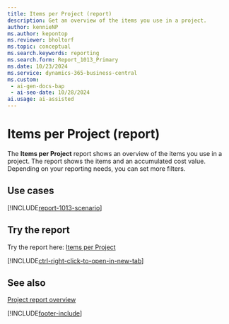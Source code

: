 ```yaml
---
title: Items per Project (report)
description: Get an overview of the items you use in a project. 
author: kennieNP
ms.author: kepontop
ms.reviewer: bholtorf
ms.topic: conceptual
ms.search.keywords: reporting
ms.search.form: Report_1013_Primary
ms.date: 10/23/2024
ms.service: dynamics-365-business-central
ms.custom:
 - ai-gen-docs-bap
 - ai-seo-date: 10/28/2024
ai.usage: ai-assisted
---
```


# Items per Project (report)

The **Items per Project** report shows an overview of the items you use in a project. The report shows the items and an accumulated cost value. Depending on your reporting needs, you can set more filters.

## Use cases

[!INCLUDE[report-1013-scenario](../includes/report-1013-scenario-include.md)]

<!-- 

Prompt

Below is a report in an ERP system. Provide 3-4 use cases for different personas working with projects

Format like this:    
  
As a <persona>, use the report to    
* use case 1  
* use case 2    

Do not capitalize the persona names. 

Do not start lines with "Use the data to"

## Report name
Items per Project

## Report description
The *Items per Project* report shows an overview about the items used in a project. 
The report shows the relevant items and an accumulated value about the costs.
Depending on your reporting needs, you can set additional filters. 

### What the report does

### Use cases
Get an overview about the items used in a project. 

Please include your data sources and URLs

-->

## Try the report

Try the report here: [Items per Project](https://businesscentral.dynamics.com?report=1013)

[!INCLUDE[ctrl-right-click-to-open-in-new-tab](../includes/ctrl-right-click-to-open-in-new-tab.md)]

## See also

[Project report overview](project-reports.md)  

[!INCLUDE[footer-include](../includes/footer-banner.md)]